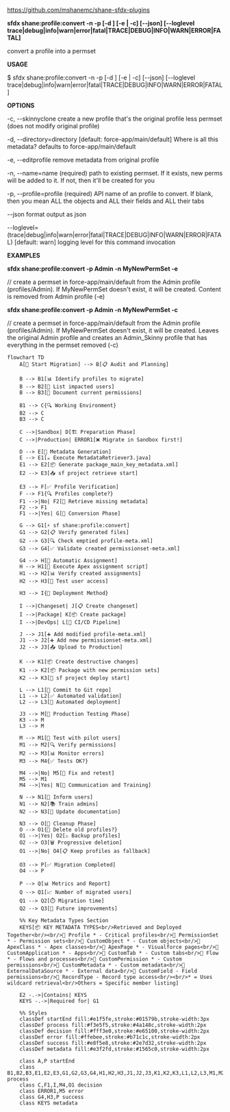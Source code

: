 
https://github.com/mshanemc/shane-sfdx-plugins

**sfdx shane:profile:convert -n <string> -p <string> [-d <directory>] [-e | -c] [--json] [--loglevel trace|debug|info|warn|error|fatal|TRACE|DEBUG|INFO|WARN|ERROR|FATAL]**

convert a profile into a permset

**USAGE**

  $ sfdx shane:profile:convert -n <string> -p <string> [-d <directory>] [-e | -c] [--json] [--loglevel
  trace|debug|info|warn|error|fatal|TRACE|DEBUG|INFO|WARN|ERROR|FATAL]

**OPTIONS**

  -c, --skinnyclone                                                                 create a new profile that's the
                                                                                    original profile less permset (does
                                                                                    not modify original profile)

  -d, --directory=directory                                                         [default: force-app/main/default]
                                                                                    Where is all this metadata? defaults
                                                                                    to force-app/main/default

  -e, --editprofile                                                                 remove metadata from original
                                                                                    profile

  -n, --name=name                                                                   (required) path to existing permset.
                                                                                    If it exists, new perms will be
                                                                                    added to it.  If not, then it'll be
                                                                                    created for you

  -p, --profile=profile                                                             (required) API name of an profile to
                                                                                    convert.  If blank, then you mean
                                                                                    ALL the objects and ALL their fields
                                                                                    and ALL their tabs

  --json                                                                            format output as json

  --loglevel=(trace|debug|info|warn|error|fatal|TRACE|DEBUG|INFO|WARN|ERROR|FATAL)  [default: warn] logging level for
                                                                                    this command invocation

**EXAMPLES**

  **sfdx shane:profile:convert -p Admin -n MyNewPermSet -e**
  
  // create a permset in force-app/main/default from the Admin profile (profiles/Admin).  If MyNewPermSet doesn't exist,
  it will be created.  Content is removed from Admin profile (-e)

   **sfdx shane:profile:convert -p Admin -n MyNewPermSet -c**
  
  // create a permset in force-app/main/default from the Admin profile (profiles/Admin).  If MyNewPermSet doesn't exist,
  it will be created.  Leaves the original Admin profile and creates an Admin_Skinny profile that has everything in the
  permset removed (-c)

```mermaid
flowchart TD
    A[🎯 Start Migration] --> B[📋 Audit and Planning]
    
    B --> B1[📊 Identify profiles to migrate]
    B --> B2[👥 List impacted users]
    B --> B3[📝 Document current permissions]
    
    B1 --> C{🔍 Working Environment}
    B2 --> C
    B3 --> C
    
    C -->|Sandbox| D[🏗️ Preparation Phase]
    C -->|Production| ERROR1[❌ Migrate in Sandbox first!]
    
    D --> E[🔧 Metadata Generation]
    E --> E1[☕ Execute MetadataRetriever3.java]
    E1 --> E2[📦 Generate package_main_key_metadata.xml]
    E2 --> E3[📥 sf project retrieve start]
    
    E3 --> F[✅ Profile Verification]
    F --> F1{🔍 Profiles complete?}
    F1 -->|No| F2[🔄 Retrieve missing metadata]
    F2 --> F1
    F1 -->|Yes| G[🔄 Conversion Phase]
    
    G --> G1[⚡ sf shane:profile:convert]
    G1 --> G2[📋 Verify generated files]
    G2 --> G3[🔍 Check emptied profile-meta.xml]
    G3 --> G4[✅ Validate created permissionset-meta.xml]
    
    G4 --> H[👤 Automatic Assignment]
    H --> H1[🔧 Execute Apex assignment script]
    H1 --> H2[📊 Verify created assignments]
    H2 --> H3[🧪 Test user access]
    
    H3 --> I{🚀 Deployment Method}
    
    I -->|Changeset| J[📋 Create changeset]
    I -->|Package| K[📦 Create package]
    I -->|DevOps| L[🔄 CI/CD Pipeline]
    
    J --> J1[➕ Add modified profile-meta.xml]
    J1 --> J2[➕ Add new permissionset-meta.xml]
    J2 --> J3[📤 Upload to Production]
    
    K --> K1[📦 Create destructive changes]
    K1 --> K2[📦 Package with new permission sets]
    K2 --> K3[🚀 sf project deploy start]
    
    L --> L1[🔄 Commit to Git repo]
    L1 --> L2[✅ Automated validation]
    L2 --> L3[🚀 Automated deployment]
    
    J3 --> M[🧪 Production Testing Phase]
    K3 --> M
    L3 --> M
    
    M --> M1[👥 Test with pilot users]
    M1 --> M2[🔍 Verify permissions]
    M2 --> M3[📊 Monitor errors]
    M3 --> M4{✅ Tests OK?}
    
    M4 -->|No| M5[🔧 Fix and retest]
    M5 --> M1
    M4 -->|Yes| N[📢 Communication and Training]
    
    N --> N1[📧 Inform users]
    N1 --> N2[📚 Train admins]
    N2 --> N3[📖 Update documentation]
    
    N3 --> O[🧹 Cleanup Phase]
    O --> O1{🤔 Delete old profiles?}
    O1 -->|Yes| O2[⚠️ Backup profiles]
    O2 --> O3[🗑️ Progressive deletion]
    O1 -->|No| O4[📋 Keep profiles as fallback]
    
    O3 --> P[✅ Migration Completed]
    O4 --> P
    
    P --> Q[📊 Metrics and Report]
    Q --> Q1[📈 Number of migrated users]
    Q1 --> Q2[⏱️ Migration time]
    Q2 --> Q3[🎯 Future improvements]
    
    %% Key Metadata Types Section
    KEYS[📦 KEY METADATA TYPES<br/>Retrieved and Deployed Together<br/><br/>🔹 Profile * - Critical profiles<br/>🔹 PermissionSet * - Permission sets<br/>🔹 CustomObject * - Custom objects<br/>🔹 ApexClass * - Apex classes<br/>🔹 ApexPage * - Visualforce pages<br/>🔹 CustomApplication * - Apps<br/>🔹 CustomTab * - Custom tabs<br/>🔹 Flow * - Flows and processes<br/>🔹 CustomPermission * - Custom permissions<br/>🔹 CustomMetadata * - Custom metadata<br/>🔹 ExternalDataSource * - External data<br/>🔹 CustomField - Field permissions<br/>🔹 RecordType - Record type access<br/><br/>* = Uses wildcard retrieval<br/>Others = Specific member listing]
    
    E2 -.->|Contains| KEYS
    KEYS -.->|Required for| G1
    
    %% Styles
    classDef startEnd fill:#e1f5fe,stroke:#01579b,stroke-width:3px
    classDef process fill:#f3e5f5,stroke:#4a148c,stroke-width:2px
    classDef decision fill:#fff3e0,stroke:#e65100,stroke-width:2px
    classDef error fill:#ffebee,stroke:#b71c1c,stroke-width:2px
    classDef success fill:#e8f5e8,stroke:#2e7d32,stroke-width:2px
    classDef metadata fill:#e3f2fd,stroke:#1565c0,stroke-width:2px
    
    class A,P startEnd
    class B1,B2,B3,E1,E2,E3,G1,G2,G3,G4,H1,H2,H3,J1,J2,J3,K1,K2,K3,L1,L2,L3,M1,M2,M3,N1,N2,N3,O2,O3,Q1,Q2,Q3 process
    class C,F1,I,M4,O1 decision
    class ERROR1,M5 error
    class G4,H3,P success
    class KEYS metadata
```
